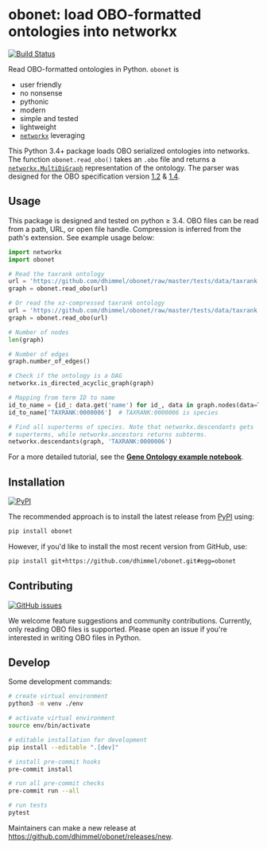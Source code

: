 # obonet: load OBO-formatted ontologies into networkx

[![Build Status](https://travis-ci.org/dhimmel/obonet.svg?branch=master)](https://travis-ci.org/dhimmel/obonet)

Read OBO-formatted ontologies in Python.
`obonet` is

+ user friendly
+ no nonsense
+ pythonic
+ modern
+ simple and tested
+ lightweight
+ [`networkx`](https://networkx.readthedocs.io/en/stable/overview.html) leveraging

This Python 3.4+ package loads OBO serialized ontologies into networks.
The function `obonet.read_obo()` takes an `.obo` file and returns a [`networkx.MultiDiGraph`](https://networkx.github.io/documentation/stable/reference/classes/multigraph.html) representation of the ontology.
The parser was designed for the OBO specification version [1.2](https://owlcollab.github.io/oboformat/doc/GO.format.obo-1_2.html) & [1.4](https://owlcollab.github.io/oboformat/doc/GO.format.obo-1_4.html).

## Usage

This package is designed and tested on python ≥ 3.4.
OBO files can be read from a path, URL, or open file handle.
Compression is inferred from the path's extension.
See example usage below:

```python
import networkx
import obonet

# Read the taxrank ontology
url = 'https://github.com/dhimmel/obonet/raw/master/tests/data/taxrank.obo'
graph = obonet.read_obo(url)

# Or read the xz-compressed taxrank ontology
url = 'https://github.com/dhimmel/obonet/raw/master/tests/data/taxrank.obo.xz'
graph = obonet.read_obo(url)

# Number of nodes
len(graph)

# Number of edges
graph.number_of_edges()

# Check if the ontology is a DAG
networkx.is_directed_acyclic_graph(graph)

# Mapping from term ID to name
id_to_name = {id_: data.get('name') for id_, data in graph.nodes(data=True)}
id_to_name['TAXRANK:0000006']  # TAXRANK:0000006 is species

# Find all superterms of species. Note that networkx.descendants gets
# superterms, while networkx.ancestors returns subterms.
networkx.descendants(graph, 'TAXRANK:0000006')
```

For a more detailed tutorial, see the [**Gene Ontology example notebook**](https://github.com/dhimmel/obonet/blob/master/examples/go-obonet.ipynb).

## Installation

[![PyPI](https://img.shields.io/pypi/v/obonet.svg)](https://pypi.org/project/hetio/)

The recommended approach is to install the latest release from [PyPI](https://pypi.org/project/hetio/) using:

```sh
pip install obonet
```

However, if you'd like to install the most recent version from GitHub, use:

```sh
pip install git+https://github.com/dhimmel/obonet.git#egg=obonet
```

## Contributing

[![GitHub issues](https://img.shields.io/github/issues/dhimmel/obonet.svg)](https://github.com/dhimmel/obonet/issues)

We welcome feature suggestions and community contributions.
Currently, only reading OBO files is supported.
Please open an issue if you're interested in writing OBO files in Python.

## Develop

Some development commands:

```bash
# create virtual environment
python3 -m venv ./env

# activate virtual environment
source env/bin/activate

# editable installation for development
pip install --editable ".[dev]"

# install pre-commit hooks
pre-commit install

# run all pre-commit checks
pre-commit run --all

# run tests
pytest
```

Maintainers can make a new release at <https://github.com/dhimmel/obonet/releases/new>.
